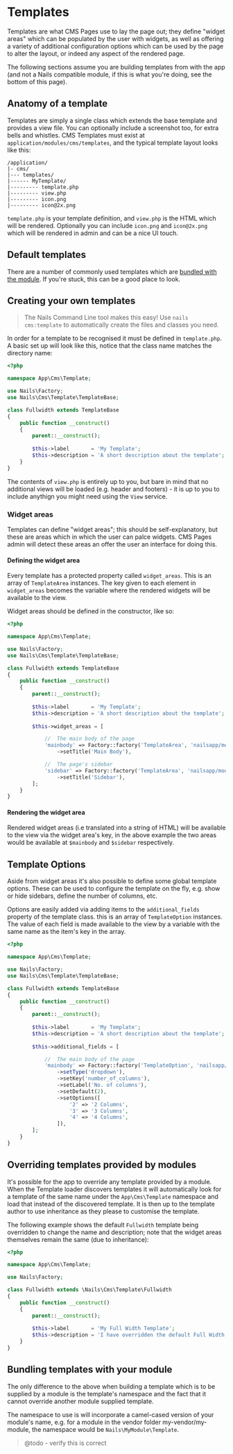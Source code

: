 # Templates

Templates are what CMS Pages use to lay the page out; they define "widget areas" which can be populated by the user with widgets, as well as offering a variety of additional configuration options which can be used by the page to alter the layout, or indeed any aspect of the rendered page.

The following sections assume you are building templates from with the app (and not a Nails compatible module, if this is what you're doing, see the bottom of this page).


## Anatomy of a template

Templates are simply a single class which extends the base template and provides a view file. You can optionally include a screenshot too, for extra bells and whistles. CMS Templates must exist at `application/modules/cms/templates`, and the typical template layout looks like this:

```
/application/
|- cms/
|--- templates/
|------ MyTemplate/
|--------- template.php
|--------- view.php
|--------- icon.png
|--------- icon@2x.png             
```

`template.php` is your template definition, and `view.php` is the HTML which will be rendered. Optionally you can include `icon.png` and `icon@2x.png` which will be rendered in admin and can be a nice UI touch.



## Default templates

There are a number of commonly used templates which are [bundled with the module](/cms/templates). If you're stuck, this can be a good place to look.



## Creating your own templates

> The Nails Command Line tool makes this easy! Use `nails cms:template` to automatically create the files and classes you need.

In order for a template to be recognised it must be defined in `template.php`. A basic set up will look like this, notice that the class name matches the directory name:

```php
<?php

namespace App\Cms\Template;

use Nails\Factory;
use Nails\Cms\Template\TemplateBase;

class Fullwidth extends TemplateBase
{
    public function __construct()
    {
        parent::__construct();
        
        $this->label       = 'My Template';
        $this->description = 'A short description about the template';
    }
}
```

The contents of `view.php` is entirely up to you, but bare in mind that no additional views will be loaded (e.g. header and footers) - it is up to you to include anythign you might need using the `View` service.



### Widget areas

Templates can define "widget areas"; this should be self-explanatory, but these are areas which in which the user can palce widgets. CMS Pages admin will detect these areas an offer the user an interface for doing this.


#### Defining the widget area

Every template has a protected property called `widget_areas`. This is an array of `TemplateArea` instances. The key given to each element in `widget_areas` becomes the variable where the rendered widgets will be available to the view.

Widget areas should be defined in the constructor, like so:

```php
<?php

namespace App\Cms\Template;

use Nails\Factory;
use Nails\Cms\Template\TemplateBase;

class Fullwidth extends TemplateBase
{
    public function __construct()
    {
        parent::__construct();
        
        $this->label       = 'My Template';
        $this->description = 'A short description about the template';
        
        $this->widget_areas = [

            //  The main body of the page
            'mainbody' => Factory::factory('TemplateArea', 'nailsapp/module-cms')
                ->setTitle('Main Body'),

            //  The page's sidebar
            'sidebar' => Factory::factory('TemplateArea', 'nailsapp/module-cms')
                ->setTitle('Sidebar'),
        ];
    }
}
```


#### Rendering the widget area
    
Rendered widget areas (i.e translated into a string of HTML) will be available to the view via the widget area's key, in the above example the two areas would be available at `$mainbody` and `$sidebar` respectively.



## Template Options

Aside from widget areas it's also possible to define some global template options. These can be used to configure the template on the fly, e.g. show or hide sidebars, define the number of columns, etc.

Options are easily added via adding items to the `additional_fields` property of the template class. this is an array of `TemplateOption` instances. The value of each field is made available to the view by a variable with the same name as the item's key in the array.

```php
<?php

namespace App\Cms\Template;

use Nails\Factory;
use Nails\Cms\Template\TemplateBase;

class Fullwidth extends TemplateBase
{
    public function __construct()
    {
        parent::__construct();
        
        $this->label       = 'My Template';
        $this->description = 'A short description about the template';
        
        $this->additional_fields = [

            //  The main body of the page
            'mainbody' => Factory::factory('TemplateOption', 'nailsapp/module-cms')
                ->setType('dropdown'),
                ->setKey('number_of_columns'),
                ->setLabel('No. of columns'),
                ->setDefault(2),
                ->setOptions([
                    '2' => '2 Columns',
                    '3' => '3 Columns',
                    '4' => '4 Columns',
                ]),
        ];
    }
}
```



## Overriding templates provided by modules

It's possible for the app to override any template provided by a module. When the Template loader discovers templates it will automatically look for a template of the same name under the `App\Cms\Template` namespace and load that instead of the discovered template. It is then up to the template author to use inheritance as they please to customise the template.

The following example shows the default `Fullwidth` template being overridden to change the name and description; note that the widget areas themselves remain the same (due to inheritance):

```php
<?php

namespace App\Cms\Template;

use Nails\Factory;

class Fullwidth extends \Nails\Cms\Template\Fullwidth
{
    public function __construct()
    {
        parent::__construct();
        
        $this->label       = 'My Full Width Template';
        $this->description = 'I have overridden the default Full Width template.';
    }
}
```

## Bundling templates with your module

The only difference to the above when building a template which is to be supplied by a module is the template's namespace and the fact that it cannot override another module supplied template.

The namespace to use is will incorporate a camel-cased version of your module's name, e.g. for a module in the vendor folder my-vendor/my-module, the namespace would be `Nails\MyModule\Template`.

> @todo - verify this is correct
